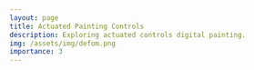 ```yaml
---
layout: page
title: Actuated Painting Controls
description: Exploring actuated controls digital painting.
img: /assets/img/defom.png
importance: 3
---
```


